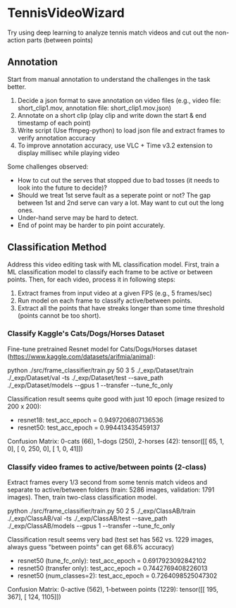 # TennisVideoWizard
Try using deep learning to analyze tennis match videos and cut out the non-action parts (between points)

## Annotation

Start from manual annotation to understand the challenges in the task better.

1. Decide a json format to save annotation on video files (e.g., video file: short_clip1.mov, annotation file: short_clip1.mov.json)
2. Annotate on a short clip (play clip and write down the start & end timestamp of each point)
3. Write script (Use ffmpeg-python) to load json file and extract frames to verify annotation accuracy
4. To improve annotation accuracy, use VLC + Time v3.2 extension to display millisec while playing video

Some challenges observed:
- How to cut out the serves that stopped due to bad tosses (it needs to look into the future to decide)?
- Should we treat 1st serve fault as a seperate point or not? The gap between 1st and 2nd serve can vary a lot. May want to cut out the long ones.
- Under-hand serve may be hard to detect.
- End of point may be harder to pin point accurately.

## Classification Method

Address this video editing task with ML classification model. First, train a ML classification model to classify each frame to be active or between points. Then, for each video, process it in following steps:

1. Extract frames from input video at a given FPS (e.g., 5 frames/sec)
2. Run model on each frame to classify active/between points. 
3. Extract all the points that have streaks longer than some time threshold (points cannot be too short).

### Classify Kaggle's Cats/Dogs/Horses Dataset

Fine-tune pretrained Resnet model for Cats/Dogs/Horses dataset (https://www.kaggle.com/datasets/arifmia/animal):

python ./src/frame_classifier/train.py 50 3 5 ./_exp/Dataset/train ./_exp/Dataset/val -ts ./_exp/Dataset/test --save_path ./_exp/Dataset/models --gpus 1 --transfer --tune_fc_only

Classification result seems quite good with just 10 epoch (image resized to 200 x 200):
- resnet18: test_acc_epoch = 0.9497206807136536
- resnet50: test_acc_epoch = 0.994413435459137

Confusion Matrix: 0-cats (66), 1-dogs (250), 2-horses (42):
tensor([[ 65,   1,   0],
        [  0, 250,   0],
        [  1,   0,  41]])

### Classify video frames to active/between points (2-class)

Extract frames every 1/3 second from some tennis match videos and separate to active/between folders (train: 5286 images, validation: 1791 images). Then, train two-class classification model.

python ./src/frame_classifier/train.py 50 2 5 ./_exp/ClassAB/train ./_exp/ClassAB/val -ts ./_exp/ClassAB/test --save_path ./_exp/ClassAB/models --gpus 1 --transfer --tune_fc_only

Classification result seems very bad (test set has 562 vs. 1229 images, always guess "between points" can get 68.6% accuracy)
- resnet50 (tune_fc_only):  test_acc_epoch = 0.6917923092842102
- resnet50 (transfer only): test_acc_epoch = 0.7442769408226013
- resnet50 (num_classes=2): test_acc_epoch = 0.7264098525047302

Confusion Matrix: 0-active (562), 1-between points (1229):
tensor([[ 195,  367],
        [ 124, 1105]])

